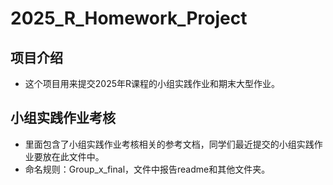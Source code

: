 # 2025_R_Homework_Project

##  项目介绍

- 这个项目用来提交2025年R课程的小组实践作业和期末大型作业。

## 小组实践作业考核

- 里面包含了小组实践作业考核相关的参考文档，同学们最近提交的小组实践作业要放在此文件中。
- 命名规则：Group_x_final，文件中报告readme和其他文件夹。